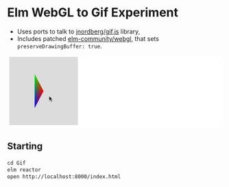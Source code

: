 # Elm WebGL to Gif Experiment

* Uses ports to talk to [jnordberg/gif.js](https://github.com/jnordberg/gif.js) library,
* Includes patched [elm-community/webgl](https://github.com/elm-community/webgl), that sets `preserveDrawingBuffer: true`.

![Screencast](gif.gif)

## Starting

```
cd Gif
elm reactor
open http://localhost:8000/index.html
``` 
